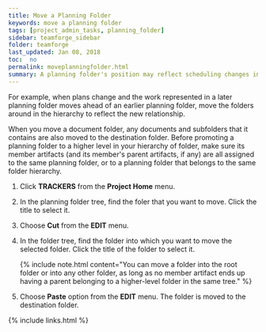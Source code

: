 ```yaml
---
title: Move a Planning Folder
keywords: move a planning folder
tags: [project_admin_tasks, planning_folder]
sidebar: teamforge_sidebar
folder: teamforge
last_updated: Jan 08, 2018
toc:  no
permalink: moveplanningfolder.html
summary: A planning folder's position may reflect scheduling changes in relation to the work contained in other planning folders.
---
```


For example, when plans change and the work represented in a later planning folder moves ahead of an earlier planning folder, move the folders around in the hierarchy to reflect the new relationship.

When you move a document folder, any documents and subfolders that it contains are also moved to the destination folder. Before promoting a planning folder to a higher level in your hierarchy of folder, make sure its member artifacts (and its member's parent artifacts, if any) are all assigned to the same planning folder, or to a planning folder that belongs to the same folder hierarchy.

 1. Click **TRACKERS** from the **Project Home** menu.

 2. In the planning folder tree, find the foler that you want to move. Click the title to select it.

 3. Choose **Cut** from the **EDIT** menu.
 
 4. In the folder tree, find the folder into which you want to move the selected folder. Click the title of the folder to select it.

    {% include note.html content="You can move a folder into the root folder or into any other folder, as long as no member artifact ends up  having a parent belonging to a higher-level folder in the same tree." %}

 5. Choose **Paste** option from the **EDIT** menu. The folder is moved to the destination folder.


{% include links.html %}